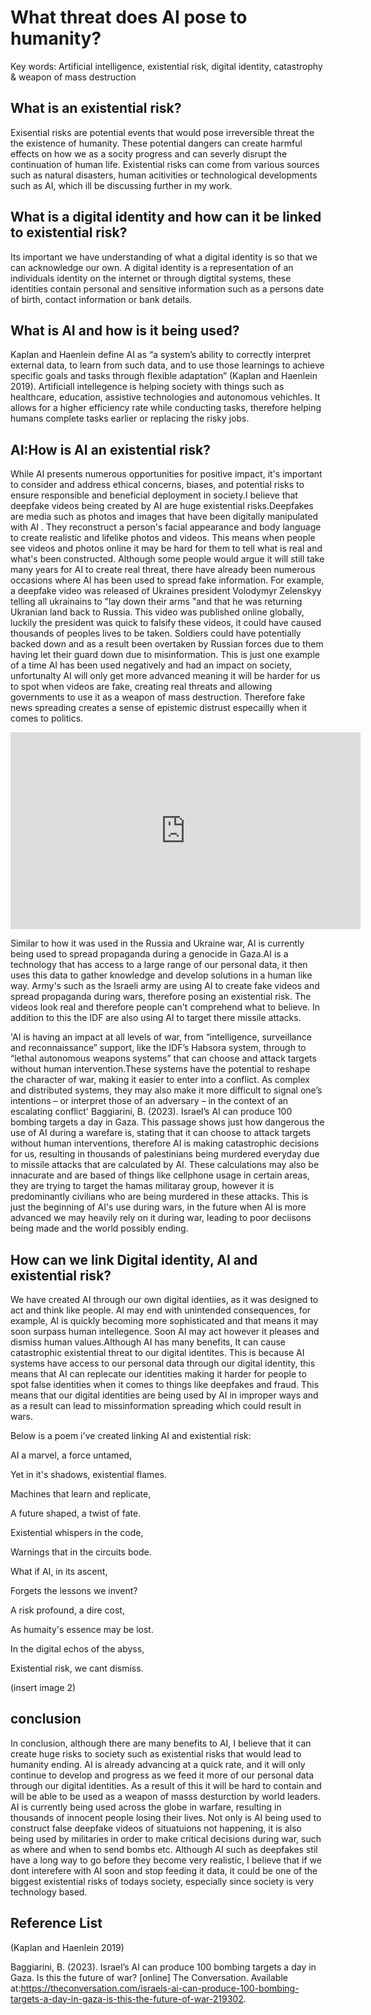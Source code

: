 # What threat does AI pose to humanity?

Key words: Artificial intelligence, existential risk, digital identity, catastrophy & weapon of mass destruction

## What is an existential risk?
Exisential risks are potential events that would pose irreversible threat the the existence of humanity. These potential dangers can create harmful effects on how we as a socity progress and can severly disrupt the continuation of human life. Existential risks can come from various sources such as natural disasters, human acitivities or technological developments such as AI, which ill be discussing further in my work.

## What is a digital identity and how can it be linked to existential risk?
Its important we have understanding of what a digital identity is so that we can acknowledge our own. A digital identity is a representation of an individuals identity on the internet or through digtital systems, these identities contain personal and sensitive information such as a persons date of birth, contact information or bank details. 

## What is AI and how is it being used?
Kaplan and Haenlein define AI as “a system’s ability to correctly interpret external data, to learn from such data, and to use those learnings to achieve specific goals and tasks through flexible adaptation” (Kaplan and Haenlein 2019). Artificiall intellegence is helping society with things such as healthcare, education, assistive technologies and autonomous vehichles. It allows for a higher efficiency rate while conducting tasks, therefore helping humans complete tasks earlier or replacing the risky jobs.


## AI:How is AI an existential risk?
While AI presents numerous opportunities for positive impact, it's important to consider and address ethical concerns, biases, and potential risks to ensure responsible and beneficial deployment in society.I believe that deepfake videos being created by AI are huge existential risks.Deepfakes are media such as photos and images that have been digitally manipulated with AI . They reconstruct a person's facial appearance and body language to create realistic and lifelike photos and videos. This means when people see videos and photos online it may be hard for them to tell what is real and what's been constructed. Although some people would argue it will still take many years for AI to create real threat, there have already been numerous occasions where AI has been used to spread fake information. For example, a deepfake video was released of Ukraines president Volodymyr Zelenskyy telling all ukrainains to "lay down their arms "and that he was returning Ukranian land back to Russia. This video was published online globally, luckily the president was quick to falsify these videos, it could have caused thousands of peoples lives to be taken. Soldiers could have potentially backed down and as a result been overtaken by Russian forces due to them having let their guard down due to misinformation. This is just one example of a time AI has been used negatively and had an impact on society, unfortunalty AI will only get more advanced meaning it will be harder for us to spot when videos are fake, creating real threats and allowing governments to use it as a weapon of mass destruction. Therefore fake news spreading creates a sense of epistemic distrust especailly when it comes to politics.


<iframe width="560" height="315" src="https://www.youtube.com/embed/rlP9NnLx-Bs?si=PDbuFEKjJ-odi4Pj" title="YouTube video player" frameborder="0" allow="accelerometer; autoplay; clipboard-write; encrypted-media; gyroscope; picture-in-picture; web-share" allowfullscreen></iframe>

Similar to how it was used in the Russia and  Ukraine war, AI is currently being used to spread propaganda during a genocide in Gaza.AI is a technology that has access to a large range of our personal data, it then uses this data to gather knowledge and develop solutions in a human like way. Army's such as the Israeli army are using AI to create fake videos and spread propaganda during wars, therefore posing an existential risk. The videos look real and therefore people can't comprehend what to believe. In addition to this the IDF are also using AI to target there missile attacks.
 
'AI is having an impact at all levels of war, from “intelligence, surveillance and reconnaissance” support, like the IDF’s Habsora system, through to “lethal autonomous weapons systems” that can choose and attack targets without human intervention.These systems have the potential to reshape the character of war, making it easier to enter into a conflict. As complex and distributed systems, they may also make it more difficult to signal one’s intentions – or interpret those of an adversary – in the context of an escalating conflict' Baggiarini, B. (2023). Israel’s AI can produce 100 bombing targets a day in Gaza.
 This passage shows just how dangerous the use of AI during a warefare is, stating that it can choose to attack targets without human interventions, therefore AI is making catastrophic decisions for us, resulting in thousands of palestinians being murdered everyday due to missile attacks that are calculated by AI. These calculations may also be innacurate and are based of things like cellphone usage in certain areas, they are trying to target the hamas militaray group, however it is predominantly civilians who are being murdered in these attacks. This is just the beginning of AI's use during wars, in the future when AI is more advanced we may heavily rely on it during war, leading to poor deciisons being made and the world possibly ending.



 
## How can we link Digital identity, AI and existential risk?
 We have created AI through our own digital identiies, as it was designed to act and think like people. AI may end with unintended consequences, for example, AI is quickly becoming more sophisticated and that means it may soon surpass human intellegence. Soon AI may act however it pleases and dismiss human values.Although AI has many benefits, It can cause catastrophic existential threat to our digital identites. This is because AI systems have access to our personal data through our digital identity, this means that AI can replecate our identities making it harder for people to spot false identities when it comes to things like deepfakes and fraud. This means that our digital identities are being used by AI in improper ways and as a result can lead to missinformation spreading which could result in wars.


 Below is a poem i've created linking AI and existential risk:

 AI a marvel, a force untamed, 
 
 Yet in it's shadows, existential flames.

 Machines that learn and replicate,
 
 A future shaped, a twist of fate.


 
 Existential whispers in the code,
 
 Warnings that in the circuits bode.

 What if AI, in its ascent, 
 
 Forgets the lessons we invent?
 
 A risk profound, a dire cost,
 
 As humaity's essence may be lost.

 

In the digital echos of the abyss,

Existential risk, we cant dismiss.
 

(insert image 2)



## conclusion
In conclusion, although there are many benefits to AI, I believe that it can create huge risks to society such as existential risks that would lead to humanity ending. AI is already advancing at a quick rate, and it will only continue to develop and progress as we feed it more of our personal data through our digital identities. As a result of this it will be hard to contain and will be able to be used as a weapon of masss desturction by world leaders. AI is currently being used across the globe in warfare, resulting in thousands of innocent people losing their lives. Not only is AI being used to construct false deepfake videos of situatuions not happening, it is also being used by militaries in order to make critical decisions during war, such as where and when to send bombs etc. Although AI such as deepfakes stil have a long way to go before they become very realistic, I believe that if we dont interefere with AI soon and stop feeding it data, it could be one of the biggest existential risks of todays society, especially since society is very technology based.


## Reference List
(Kaplan and Haenlein 2019)

Baggiarini, B. (2023). Israel’s AI can produce 100 bombing targets a day in Gaza. Is this the future of war? [online] The Conversation. Available at:https://theconversation.com/israels-ai-can-produce-100-bombing-targets-a-day-in-gaza-is-this-the-future-of-war-219302.



